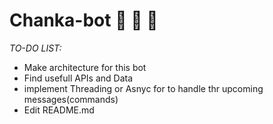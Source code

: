 # **Chanka-bot** 🔫 🤖 🔫

*TO-DO LIST:*

* Make architecture for this bot
* Find usefull APIs and Data
* implement Threading or Asnyc for to handle thr upcoming messages(commands)
* Edit README.md
